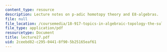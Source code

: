 ```yaml
---
content_type: resource
description: Lecture notes on p-adic homotopy theory and E8-algebras.
file: null
file_location: /coursemedia/18-917-topics-in-algebraic-topology-the-sullivan-conjecture-fall-2007/2ceebd82c29504418f905b25165eaf61_lecture27.pdf
file_type: application/pdf
resourcetype: Document
title: lecture27.pdf
uid: 2ceebd82-c295-0441-8f90-5b25165eaf61
---
```

